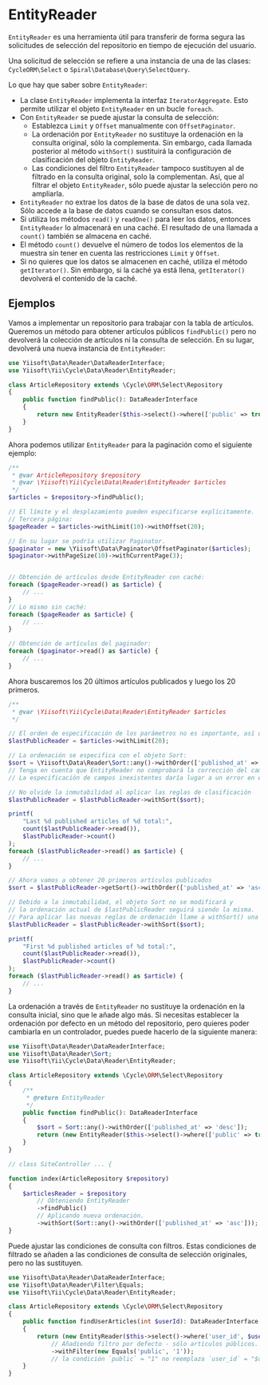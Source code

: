 # EntityReader

`EntityReader` es una herramienta útil para transferir de forma segura las solicitudes de selección del repositorio en tiempo de ejecución del usuario.

Una solicitud de selección se refiere a una instancia de una de las clases: ``CycleORM\Select`` o ``Spiral\Database\Query\SelectQuery``.

Lo que hay que saber sobre `EntityReader`:

* La clase `EntityReader` implementa la interfaz `IteratorAggregate`. Esto permite utilizar el objeto `EntityReader` en un bucle `foreach`.
* Con `EntityReader` se puede ajustar la consulta de selección:
  - Establezca `Limit` y `Offset` manualmente con `OffsetPaginator`.
  - La ordenación por `EntityReader` no sustituye la ordenación en la consulta original, sólo la complementa. Sin embargo, cada llamada posterior al método `withSort()` sustituirá la configuración de clasificación del objeto `EntityReader`.
  - Las condiciones del filtro `EntityReader` tampoco sustituyen al de filtrado en la consulta original, solo la complementan. Así, que al filtrar el objeto `EntityReader`, sólo puede ajustar la selección pero no ampliarla.
* `EntityReader` no extrae los datos de la base de datos de una sola vez. Sólo accede a la base de datos cuando se consultan esos datos.
* Si utiliza los métodos `read()` y `readOne()` para leer los datos, entonces `EntityReader` lo almacenará en una caché. El resultado de una llamada a `count()` también se almacena en caché.
* El método `count()` devuelve el número de todos los elementos de la muestra sin tener en cuenta las restricciones `Limit` y `Offset`.
* Si no quieres que los datos se almacenen en caché, utiliza el método `getIterator()`. Sin embargo, si la caché ya está llena, `getIterator()` devolverá el contenido de la caché.

## Ejemplos

Vamos a implementar un repositorio para trabajar con la tabla de artículos. Queremos un método para obtener artículos públicos `findPublic()`
pero no devolverá la colección de artículos ni la consulta de selección. En su lugar, devolverá una nueva instancia de `EntityReader`:

```php
use Yiisoft\Data\Reader\DataReaderInterface;
use Yiisoft\Yii\Cycle\Data\Reader\EntityReader;

class ArticleRepository extends \Cycle\ORM\Select\Repository
{
    public function findPublic(): DataReaderInterface
    {
        return new EntityReader($this->select()->where(['public' => true]));
    }
}
```

Ahora podemos utilizar `EntityReader` para la paginación como el siguiente ejemplo:

```php
/**
 * @var ArticleRepository $repository
 * @var \Yiisoft\Yii\Cycle\Data\Reader\EntityReader $articles
 */
$articles = $repository->findPublic();

// El límite y el desplazamiento pueden especificarse explícitamente.
// Tercera página:
$pageReader = $articles->withLimit(10)->withOffset(20);

// En su lugar se podría utilizar Paginator.
$paginator = new \Yiisoft\Data\Paginator\OffsetPaginator($articles);
$paginator->withPageSize(10)->withCurrentPage(3);


// Obtención de artículos desde EntityReader con caché:
foreach ($pageReader->read() as $article) {
    // ...
}
// Lo mismo sin caché:
foreach ($pageReader as $article) {
    // ...
}

// Obtención de artículos del paginador:
foreach ($paginator->read() as $article) {
    // ...
}
```

Ahora buscaremos los 20 últimos artículos publicados y luego los 20 primeros.

```php
/**
 * @var \Yiisoft\Yii\Cycle\Data\Reader\EntityReader $articles
 */

// El orden de especificación de los parámetros no es importante, así que empecemos por el límite
$lastPublicReader = $articles->withLimit(20);

// La ordenación se especifica con el objeto Sort:
$sort = \Yiisoft\Data\Reader\Sort::any()->withOrder(['published_at' => 'desc']);
// Tenga en cuenta que EntityReader no comprobará la corrección del campo Sort.
// La especificación de campos inexistentes daría lugar a un error en el código de Cycle.

// No olvide la inmutabilidad al aplicar las reglas de clasificación
$lastPublicReader = $lastPublicReader->withSort($sort);

printf(
    "Last %d published articles of %d total:",
    count($lastPublicReader->read()),
    $lastPublicReader->count()
);
foreach ($lastPublicReader->read() as $article) {
    // ...
}

// Ahora vamos a obtener 20 primeros artículos publicados
$sort = $lastPublicReader->getSort()->withOrder(['published_at' => 'asc']);

// Debido a la inmutabilidad, el objeto Sort no se modificará y
// la ordenación actual de $lastPublicReader seguirá siendo la misma.
// Para aplicar las nuevas reglas de ordenación llame a withSort() una vez más:
$lastPublicReader = $lastPublicReader->withSort($sort);

printf(
    "First %d published articles of %d total:",
    count($lastPublicReader->read()),
    $lastPublicReader->count()
);
foreach ($lastPublicReader->read() as $article) {
    // ...
}
```

La ordenación a través de `EntityReader` no sustituye la ordenación en la consulta inicial, sino que le añade algo más.
Si necesitas establecer la ordenación por defecto en un método del repositorio, pero quieres poder cambiarla en un controlador, puedes puede hacerlo de la siguiente manera:

```php
use Yiisoft\Data\Reader\DataReaderInterface;
use Yiisoft\Data\Reader\Sort;
use Yiisoft\Yii\Cycle\Data\Reader\EntityReader;

class ArticleRepository extends \Cycle\ORM\Select\Repository
{
    /**
     * @return EntityReader
     */
    public function findPublic(): DataReaderInterface
    {
        $sort = Sort::any()->withOrder(['published_at' => 'desc']);
        return (new EntityReader($this->select()->where(['public' => true])))->withSort($sort);
    }
}

// class SiteController ... {

function index(ArticleRepository $repository)
{
    $articlesReader = $repository
        // Obteniendo EntityReader
        ->findPublic()
        // Aplicando nueva ordenación.
        ->withSort(Sort::any()->withOrder(['published_at' => 'asc']));
}
```
Puede ajustar las condiciones de consulta con filtros. Estas condiciones de filtrado se añaden a las condiciones de consulta de selección originales, pero no las sustituyen.

```php
use Yiisoft\Data\Reader\DataReaderInterface;
use Yiisoft\Data\Reader\Filter\Equals;
use Yiisoft\Yii\Cycle\Data\Reader\EntityReader;

class ArticleRepository extends \Cycle\ORM\Select\Repository
{
    public function findUserArticles(int $userId): DataReaderInterface
    {
        return (new EntityReader($this->select()->where('user_id', $userId)))
            // Añadiendo filtro por defecto - sólo artículos públicos.
            ->withFilter(new Equals('public', '1'));
            // la condición `public` = "1" no reemplaza `user_id` = "$userId"
    }
}
```
